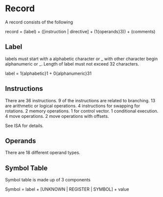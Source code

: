 # Record
A record consists of the following

record = (label) + ([instruction | directive] + (1{operands}3)) + (comments)

## Label
labels must start with a alphabetic character or _ with other character begin alphanumeric or _. Length of label must not exceed 32 characters.

label = 1{alphabetic}1 + 0{alphanumeric}31

## Instructions
There are 36 instructions. 9 of the instructions are related to branching. 13 are arithmetic or logical operations. 4 instructions for swapping for rotations. 2 memory operations. 1 for control vector. 1 conditional execution. 4 move operations. 2 move operations with offsets.

See ISA for details.

## Operands
There are 18 different operand types.

## Symbol Table
Symbol table is made up of 3 components

Symbol = label + [UNKNOWN | REGISTER | SYMBOL] + value